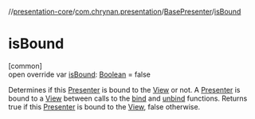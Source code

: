 //[presentation-core](../../../index.md)/[com.chrynan.presentation](../index.md)/[BasePresenter](index.md)/[isBound](is-bound.md)

# isBound

[common]\
open override var [isBound](is-bound.md): [Boolean](https://kotlinlang.org/api/latest/jvm/stdlib/kotlin/-boolean/index.html) = false

Determines if this [Presenter](../-presenter/index.md) is bound to the [View](../-view/index.md) or not. A [Presenter](../-presenter/index.md) is bound to a [View](../-view/index.md) between calls to the [bind](bind.md) and [unbind](unbind.md) functions. Returns true if this [Presenter](../-presenter/index.md) is bound to the [View](../-view/index.md), false otherwise.
